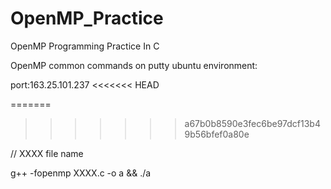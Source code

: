 # OpenMP_Practice
OpenMP Programming Practice In C

OpenMP common commands on putty ubuntu environment:

port:163.25.101.237
<<<<<<< HEAD

=======
>>>>>>> a67b0b8590e3fec6be97dcf13b49b56bfef0a80e

// XXXX file name

g++ -fopenmp XXXX.c -o a && ./a

